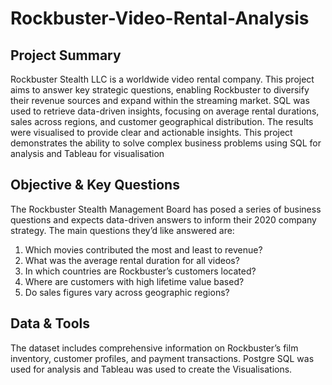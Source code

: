 # Rockbuster-Video-Rental-Analysis

## Project Summary
Rockbuster Stealth LLC is a worldwide video rental company. This project aims to answer key strategic questions, enabling Rockbuster to diversify their revenue sources and expand within the streaming market.
SQL was used to retrieve data-driven insights, focusing on average rental durations, sales across regions, and customer geographical distribution. The results were visualised to provide clear and actionable insights.
This project demonstrates the ability to solve complex business problems using SQL for analysis and Tableau for visualisation


## Objective & Key Questions 

The Rockbuster Stealth Management Board has posed a series of business questions and expects data-driven answers to inform their 2020 company strategy. The main questions they’d like answered are:

1. Which movies contributed the most and least to revenue?
2. What was the average rental duration for all videos?
3. In which countries are Rockbuster’s customers located?
4. Where are customers with high lifetime value based?
5. Do sales figures vary across geographic regions?

## Data & Tools

The dataset includes comprehensive information on Rockbuster’s film inventory, customer profiles, and payment transactions. Postgre SQL was used for analysis and Tableau was used to create the Visualisations. 



